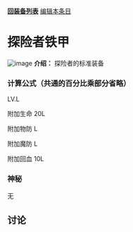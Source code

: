 [**回装备列表**](index.md) [编辑本条目](https://github.com/GuguTown/Wiki/edit/main/equip/探险者铁甲.md)
# 探险者铁甲
![image](https://user-images.githubusercontent.com/35645329/193940543-ae2a600b-38ea-4507-9e05-93a08456a196.png) **介绍：** 探险者的标准装备
### 计算公式（共通的百分比乘部分省略）
LV.L   

附加生命 20L   

附加物防 L   

附加魔防 L    

附加回血 10L   

### 神秘
无

## 讨论
<script  src="https://utteranc.es/client.js" repo="GuguTown/Discuss" issue-term="pathname" theme="github-light" crossorigin="anonymous" async></script>
